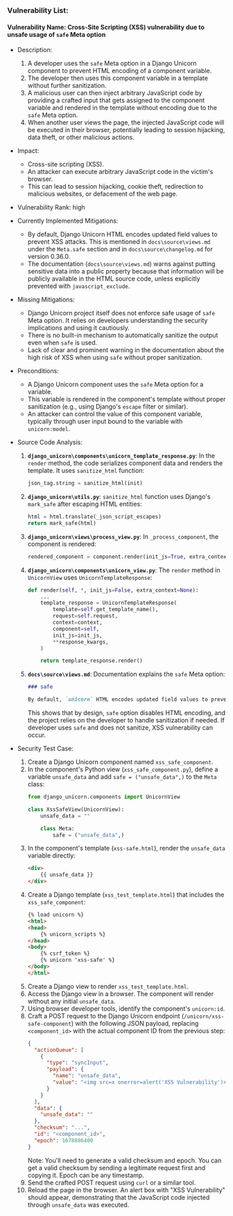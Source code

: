 ### Vulnerability List:

#### Vulnerability Name: Cross-Site Scripting (XSS) vulnerability due to unsafe usage of `safe` Meta option

* Description:
    1.  A developer uses the `safe` Meta option in a Django Unicorn component to prevent HTML encoding of a component variable.
    2.  The developer then uses this component variable in a template without further sanitization.
    3.  A malicious user can then inject arbitrary JavaScript code by providing a crafted input that gets assigned to the component variable and rendered in the template without encoding due to the `safe` Meta option.
    4.  When another user views the page, the injected JavaScript code will be executed in their browser, potentially leading to session hijacking, data theft, or other malicious actions.

* Impact:
    *   Cross-site scripting (XSS).
    *   An attacker can execute arbitrary JavaScript code in the victim's browser.
    *   This can lead to session hijacking, cookie theft, redirection to malicious websites, or defacement of the web page.

* Vulnerability Rank: high

* Currently Implemented Mitigations:
    *   By default, Django Unicorn HTML encodes updated field values to prevent XSS attacks. This is mentioned in `docs\source\views.md` under the `Meta.safe` section and in `docs\source\changelog.md` for version 0.36.0.
    *   The documentation (`docs\source\views.md`) warns against putting sensitive data into a public property because that information will be publicly available in the HTML source code, unless explicitly prevented with `javascript_exclude`.

* Missing Mitigations:
    *   Django Unicorn project itself does not enforce safe usage of `safe` Meta option. It relies on developers understanding the security implications and using it cautiously.
    *   There is no built-in mechanism to automatically sanitize the output even when `safe` is used.
    *   Lack of clear and prominent warning in the documentation about the high risk of XSS when using `safe` without proper sanitization.

* Preconditions:
    *   A Django Unicorn component uses the `safe` Meta option for a variable.
    *   This variable is rendered in the component's template without proper sanitization (e.g., using Django's `escape` filter or similar).
    *   An attacker can control the value of this component variable, typically through user input bound to the variable with `unicorn:model`.

* Source Code Analysis:
    1.  **`django_unicorn\components\unicorn_template_response.py`**: In the `render` method, the code serializes component data and renders the template. It uses `sanitize_html` function:
        ```python
        json_tag.string = sanitize_html(init)
        ```
    2.  **`django_unicorn\utils.py`**: `sanitize_html` function uses Django's `mark_safe` after escaping HTML entities:
        ```python
        html = html.translate(_json_script_escapes)
        return mark_safe(html)
        ```
    3.  **`django_unicorn\views\process_view.py`**: In `_process_component`, the component is rendered:
        ```python
        rendered_component = component.render(init_js=True, extra_context=extra_context)
        ```
    4.  **`django_unicorn\components\unicorn_view.py`**: The `render` method in `UnicornView` uses `UnicornTemplateResponse`:
        ```python
        def render(self, *, init_js=False, extra_context=None):
            ...
            template_response = UnicornTemplateResponse(
                template=self.get_template_name(),
                request=self.request,
                context=context,
                component=self,
                init_js=init_js,
                **response_kwargs,
            )

            return template_response.render()
        ```
    5.  **`docs\source\views.md`**: Documentation explains the `safe` Meta option:
        ```markdown
        ### safe

        By default, `unicorn` HTML encodes updated field values to prevent XSS attacks. You need to explicitly opt-in to allow a field to be returned without being encoded by adding it to the `Meta` class's `safe` tuple.
        ```
        This shows that by design, `safe` option disables HTML encoding, and the project relies on the developer to handle sanitization if needed. If developer uses `safe` and does not sanitize, XSS vulnerability can occur.

* Security Test Case:
    1.  Create a Django Unicorn component named `xss_safe_component`.
    2.  In the component's Python view (`xss_safe_component.py`), define a variable `unsafe_data` and add `safe = ("unsafe_data",)` to the `Meta` class:
        ```python
        from django_unicorn.components import UnicornView

        class XssSafeView(UnicornView):
            unsafe_data = ""

            class Meta:
                safe = ("unsafe_data",)
        ```
    3.  In the component's template (`xss-safe.html`), render the `unsafe_data` variable directly:
        ```html
        <div>
            {{ unsafe_data }}
        </div>
        ```
    4.  Create a Django template (`xss_test_template.html`) that includes the `xss_safe_component`:
        ```html
        {% load unicorn %}
        <html>
        <head>
            {% unicorn_scripts %}
        </head>
        <body>
            {% csrf_token %}
            {% unicorn 'xss-safe' %}
        </body>
        </html>
        ```
    5.  Create a Django view to render `xss_test_template.html`.
    6.  Access the Django view in a browser. The component will render without any initial `unsafe_data`.
    7.  Using browser developer tools, identify the component's `unicorn:id`.
    8.  Craft a POST request to the Django Unicorn endpoint (`/unicorn/xss-safe-component`) with the following JSON payload, replacing `<component_id>` with the actual component ID from the previous step:
        ```json
        {
          "actionQueue": [
            {
              "type": "syncInput",
              "payload": {
                "name": "unsafe_data",
                "value": "<img src=x onerror=alert('XSS Vulnerability')>"
              }
            }
          ],
          "data": {
            "unsafe_data": ""
          },
          "checksum": "...",
          "id": "<component_id>",
          "epoch": 1678886400
        }
        ```
        Note: You'll need to generate a valid checksum and epoch. You can get a valid checksum by sending a legitimate request first and copying it. Epoch can be any timestamp.
    9.  Send the crafted POST request using `curl` or a similar tool.
    10. Reload the page in the browser. An alert box with "XSS Vulnerability" should appear, demonstrating that the JavaScript code injected through `unsafe_data` was executed.
